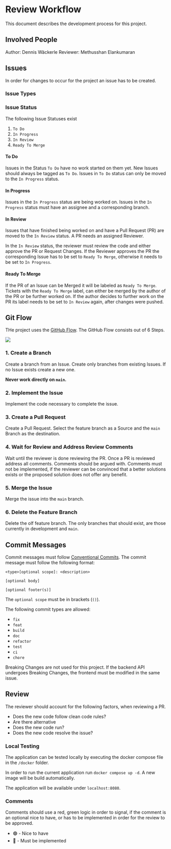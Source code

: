 # Review Workflow
This document describes the development process for this project.

## Involved People
Author: Dennis Wäckerle
Reviewer: Methusshan Elankumaran

## Issues
In order for changes to occur for the project an issue has to be created.

### Issue Types

### Issue Status
The following Issue Statuses exist

1. `To Do`
2. `In Progress`
3. `In Review`
4. `Ready To Merge`

#### To Do
Issues in the Status `To Do` have no work started on them yet. New Issues should always be tagged as `To Do`. Issues in
`To Do` status can only be moved to the `In Progress` status.

#### In Progress
Issues in the `In Progress` status are being worked on. Issues in the `In Progress` status must have an assignee and a
corresponding branch.

#### In Review
Issues that have finished being worked on and have a Pull Request (PR) are moved to the `In Review` status. A PR needs
an assigned Reviewer.

In the `In Review` status, the reviewer must review the code and either approve the PR or Request Changes. If the 
Reviewer approves the PR the corresponding Issue has to be set to `Ready To Merge`, otherwise it needs to be set to 
`In Progress`.

#### Ready To Merge
If the PR of an Issue can be Merged it will be labeled as `Ready To Merge`. Tickets with the `Ready To Merge` label, can
either be merged by the author of the PR or be further worked on. If the author decides to further work on the PR its
label needs to be set to `In Review` again, after changes were pushed.

## Git Flow

THe project uses the [GitHub Flow](https://docs.github.com/en/get-started/using-github/github-flow). The GitHub Flow 
consists out of 6 Steps.

![](https://cdn.hashnode.com/res/hashnode/image/upload/v1668070000889/rvf5Hx764.png)

### 1. Create a Branch

Create a branch from an Issue. Create only branches from existing Issues. If no Issue exists create a new one. 

__Never work directly on `main`.__

### 2. Implement the Issue
Implement the code necessary to complete the issue.

### 3. Create a Pull Request
Create a Pull Request. Select the feature branch as a Source and the `main` Branch as the destination.

### 4. Wait for Review and Address Review Comments

Wait until the reviewer is done reviewing the PR. Once a PR is reviewed address all comments. Comments should be argued
with. Comments must not be implemented, if the reviewer can be convinced that a better solutions exists or the proposed
solution does not offer any benefit.

### 5. Merge the Issue
Merge the issue into the `main` branch.

### 6. Delete the Feature Branch
Delete the olf feature branch. The only branches that should exist, are those currently in development and `main`.

## Commit Messages

Commit messages must follow [Conventional Commits](https://www.conventionalcommits.org/en/v1.0.0/). The commit message
must follow the following format:

```
<type>[optional scope]: <description>

[optional body]

[optional footer(s)]
```

The `optional scope` must be in brackets (`()`).

The following commit types are allowed:

- `fix`
- `feat`
- `build`
- `doc`
- `refactor`
- `test`
- `ci`
- `chore`

Breaking Changes are not used for this project. If the backend API undergoes Breaking Changes, the frontend must be
modified in the same issue.

## Review

The reviewer should account for the following factors, when reviewing a PR.

- Does the new code follow clean code rules?
- Are there alternative 
- Does the new code run?
- Does the new code resolve the issue?

### Local Testing

The application can be tested locally by executing the docker compose file in the `/docker` folder.

In order to run the current application run `docker compose up -d`. A new image will be build automatically.

The application will be available under `localhost:8080`.

### Comments

Comments should use a red, green logic in order to signal, if the comment is an optional nice to have, or has to be
implemented in order for the review to be approved.

- 🟢 - Nice to have
- 🔴 - Must be implemented